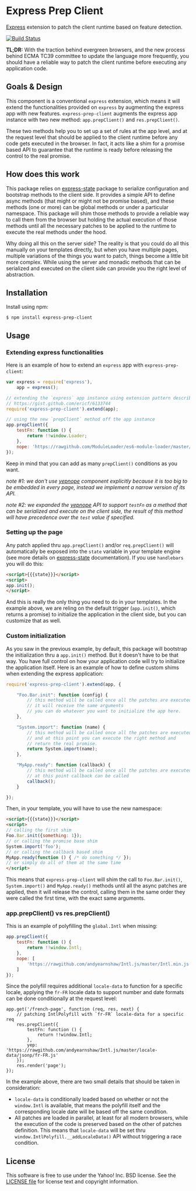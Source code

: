 Express Prep Client
===================

[Express][] extension to patch the client runtime based on feature detection.

[![Build Status](https://travis-ci.org/yahoo/express-prep-client.png?branch=master)][Build Status]

__TL;DR:__ With the traction behind evergreen browsers, and the new process behind ECMA TC39 committee to update the language more frequently, you should have a reliable way to patch the client runtime before executing any application code.

[Express]: https://github.com/visionmedia/express
[express-state]: https://github.com/yahoo/express-state
[yepnope]: http://yepnopejs.com
[Build Status]: https://travis-ci.org/yahoo/express-prep-client


Goals & Design
--------------

This component is a conventional `express` extension, which means it will extend the functionalities provided on `express` by augmenting the express app with new features. `express-prep-client` augments the express app instance with two new method: `app.prepClient()` and `res.prepClient()`.

These two methods help you to set up a set of rules at the app level, and at the request level that should be applied to the client runtime before any code gets executed in the browser. In fact, it acts like a shim for a promise based API to guarantee that the runtime is ready before releasing the control to the real promise.

How does this work
------------------

This package relies on [express-state][] package to serialize configuration and bootstrap methods to the client side. It provides a simple API to define async methods (that might or might not be promise based), and these methods (one or more) can be global methods or under a particular namespace. This package will shim those methods to provide a reliable way to call them from the browser but holding the actual execution of those methods until all the necessary patches to be applied to the runtime to execute the real methods under the hood.

Why doing all this on the server side? The reality is that you could do all this manually on your templates directly, but when you have multiple pages, multiple variations of the things you want to patch, things become a little bit more complex. While using the server and monadic methods that can be serialized and executed on the client side can provide you the right level of abstraction.

Installation
------------

Install using npm:

```shell
$ npm install express-prep-client
```


Usage
-----

### Extending express functionalities

Here is an example of how to extend an `express` app with `express-prep-client`:

```js
var express = require('express'),
    app = express();

// extending the `express` app instance using extension pattern described here:
// https://gist.github.com/ericf/6133744
require('express-prep-client').extend(app);

// using the new `prepClient` method off the app instance
app.prepClient({
    testFn: function () {
        return !!window.Loader;
    },
    nope: 'https://rawgithub.com/ModuleLoader/es6-module-loader/master/dist/es6-module-loader.js'
});
```

Keep in mind that you can add as many `prepClient()` conditions as you want.

_note #1: we don't use [yepnope][] component explicitly because it is too big to be embedded in every page, instead we implement a narrow version of its API._

_note #2: we expanded the [yepnope][] API to support `testFn` as a method that can be serialized and execute on the client side, the result of this method will have precedence over the `test` value if specified._


### Setting up the page

Any patch applied thru `app.prepClient()` and/or `req.prepClient()` will automatically be exposed into the `state` variable in your template engine (see more details on [express-state][] documentation). If you use `handlebars` you will do this:

```html
<script>{{{state}}}</script>
<script>
app.init();
</script>
```

And this is really the only thing you need to do in your templates. In the example above, we are reling on the default trigger (`app.init()`, which returns a promise) to initialize the application in the client side, but you can customize that as well.

### Custom initialization

As you saw in the previous example, by default, this package will bootstrap the initialization thru a `app.init()` method. But it doesn't have to be that way. You have full control on how your application code will try to initialize the application itself. Here is an example of how to define custom shims when extending the express application:

```js
require('express-prep-client').extend(app, {

    "Foo.Bar.init": function (config) {
        // this method will be called once all the patches are executed
        // it will receive the same arguments
        // you can do whatever you want to initialize the app here.
    },

    "System.import": function (name) {
        // this method will be called once all the patches are executed
        // and at this point you can execute the right method and
        // return the real promise.
        return System.import(name);
    },

    "MyApp.ready": function (callback) {
        // this method will be called once all the patches are executed
        // at this point callback can be called
        callback();
    }

});
```

Then, in your template, you will have to use the new namespace:

```html
<script>{{{state}}}</script>
<script>
// calling the first shim
Foo.Bar.init({something: 1});
// or calling the promise base shim
System.import('foo');
// or calling the callback based shim
MyApp.ready(function () { /* do something */ });
// or simply do all of them at the same time
</script>
```

This means that `express-prep-client` will shim the call to `Foo.Bar.init()`, `System.import()` and `MyApp.ready()` methods until all the async patches are applied, then it will release the control, calling them in the same order they were called the first time, with the exact same arguments.


### app.prepClient() vs res.prepClient()

This is an example of polyfilling the `global.Intl` when missing:

```js
app.prepClient({
    testFn: function () {
        return !!window.Intl;
    },
    nope: [
        'https://rawgithub.com/andyearnshaw/Intl.js/master/Intl.min.js'
    ]
});
```

Since the polyfill requires additional `locale-data` to function for a specific locale, applying the `fr-FR` locale data to support number and date formats can be done conditionally at the request level:

```
app.get('/french-page', function (req, res, next) {
    // patching IntlPolyfill with `fr-FR` locale-data for a specific req
    res.prepClient({
        testFn: function () {
            return !!window.Intl;
        },
        yep: 'https://rawgithub.com/andyearnshaw/Intl.js/master/locale-data/jsonp/fr-FR.js'
    });
    res.render('page');
});
```

In the example above, there are two small details that should be taken in consideration:

 * `locale-data` is conditionally loaded based on whether or not the `window.Intl` is available, that means the polyfill itself and the corresponding locale date will be based off the same condition.
 * All patches are loaded in parallel, at least for all modern browsers, while the execution of the code is preserved based on the other of patches definition. This means that `locale-data` will be set thru `window.IntlPolyfill.__addLocaleData()` API without triggering a race condition.


License
-------

This software is free to use under the Yahoo! Inc. BSD license.
See the [LICENSE file][] for license text and copyright information.

[LICENSE file]: https://github.com/yahoo/express-prep-client/blob/master/LICENSE.md
